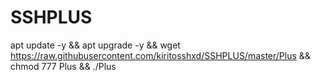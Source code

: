 # SSHPLUS

apt update -y && apt upgrade -y && wget https://raw.githubusercontent.com/kiritosshxd/SSHPLUS/master/Plus && chmod 777 Plus && ./Plus
